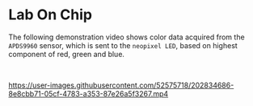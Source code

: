 # Lab On Chip

The following demonstration video shows color data acquired from the `APDS9960` sensor, which is sent to the `neopixel LED`, based on highest component of red, green and blue.

<br>

https://user-images.githubusercontent.com/52575718/202834686-8e8cbb71-05cf-4783-a353-87e26a5f3267.mp4

